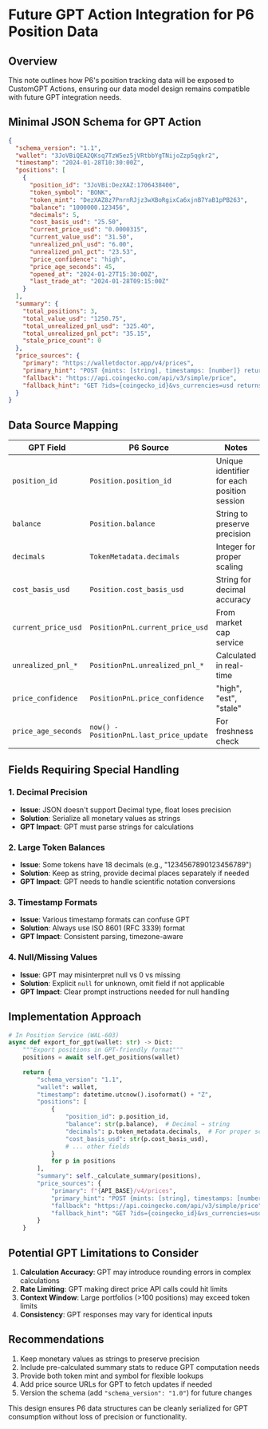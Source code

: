 # Future GPT Action Integration for P6 Position Data

## Overview
This note outlines how P6's position tracking data will be exposed to CustomGPT Actions, ensuring our data model design remains compatible with future GPT integration needs.

## Minimal JSON Schema for GPT Action

```json
{
  "schema_version": "1.1",
  "wallet": "3JoVBiQEA2QKsq7TzW5ez5jVRtbbYgTNijoZzp5qgkr2",
  "timestamp": "2024-01-28T10:30:00Z",
  "positions": [
    {
      "position_id": "3JoVBi:DezXAZ:1706438400",
      "token_symbol": "BONK",
      "token_mint": "DezXAZ8z7PnrnRJjz3wXBoRgixCa6xjnB7YaB1pPB263",
      "balance": "1000000.123456",
      "decimals": 5,
      "cost_basis_usd": "25.50",
      "current_price_usd": "0.0000315",
      "current_value_usd": "31.50",
      "unrealized_pnl_usd": "6.00",
      "unrealized_pnl_pct": "23.53",
      "price_confidence": "high",
      "price_age_seconds": 45,
      "opened_at": "2024-01-27T15:30:00Z",
      "last_trade_at": "2024-01-28T09:15:00Z"
    }
  ],
  "summary": {
    "total_positions": 3,
    "total_value_usd": "1250.75",
    "total_unrealized_pnl_usd": "325.40",
    "total_unrealized_pnl_pct": "35.15",
    "stale_price_count": 0
  },
  "price_sources": {
    "primary": "https://walletdoctor.app/v4/prices",
    "primary_hint": "POST {mints: [string], timestamps: [number]} returns {mint: price_usd} in JSON",
    "fallback": "https://api.coingecko.com/api/v3/simple/price",
    "fallback_hint": "GET ?ids={coingecko_id}&vs_currencies=usd returns {id: {usd: price}} in JSON"
  }
}
```

## Data Source Mapping

| GPT Field | P6 Source | Notes |
|-----------|-----------|-------|
| `position_id` | `Position.position_id` | Unique identifier for each position session |
| `balance` | `Position.balance` | String to preserve precision |
| `decimals` | `TokenMetadata.decimals` | Integer for proper scaling |
| `cost_basis_usd` | `Position.cost_basis_usd` | String for decimal accuracy |
| `current_price_usd` | `PositionPnL.current_price_usd` | From market cap service |
| `unrealized_pnl_*` | `PositionPnL.unrealized_pnl_*` | Calculated in real-time |
| `price_confidence` | `PositionPnL.price_confidence` | "high", "est", "stale" |
| `price_age_seconds` | `now() - PositionPnL.last_price_update` | For freshness check |

## Fields Requiring Special Handling

### 1. **Decimal Precision**
- **Issue**: JSON doesn't support Decimal type, float loses precision
- **Solution**: Serialize all monetary values as strings
- **GPT Impact**: GPT must parse strings for calculations

### 2. **Large Token Balances**
- **Issue**: Some tokens have 18 decimals (e.g., "1234567890123456789")
- **Solution**: Keep as string, provide decimal places separately if needed
- **GPT Impact**: GPT needs to handle scientific notation conversions

### 3. **Timestamp Formats**
- **Issue**: Various timestamp formats can confuse GPT
- **Solution**: Always use ISO 8601 (RFC 3339) format
- **GPT Impact**: Consistent parsing, timezone-aware

### 4. **Null/Missing Values**
- **Issue**: GPT may misinterpret null vs 0 vs missing
- **Solution**: Explicit `null` for unknown, omit field if not applicable
- **GPT Impact**: Clear prompt instructions needed for null handling

## Implementation Approach

```python
# In Position Service (WAL-603)
async def export_for_gpt(wallet: str) -> Dict:
    """Export positions in GPT-friendly format"""
    positions = await self.get_positions(wallet)
    
    return {
        "schema_version": "1.1",
        "wallet": wallet,
        "timestamp": datetime.utcnow().isoformat() + "Z",
        "positions": [
            {
                "position_id": p.position_id,
                "balance": str(p.balance),  # Decimal → string
                "decimals": p.token_metadata.decimals,  # For proper scaling
                "cost_basis_usd": str(p.cost_basis_usd),
                # ... other fields
            }
            for p in positions
        ],
        "summary": self._calculate_summary(positions),
        "price_sources": {
            "primary": f"{API_BASE}/v4/prices",
            "primary_hint": "POST {mints: [string], timestamps: [number]} returns {mint: price_usd} in JSON",
            "fallback": "https://api.coingecko.com/api/v3/simple/price",
            "fallback_hint": "GET ?ids={coingecko_id}&vs_currencies=usd returns {id: {usd: price}} in JSON"
        }
    }
```

## Potential GPT Limitations to Consider

1. **Calculation Accuracy**: GPT may introduce rounding errors in complex calculations
2. **Rate Limiting**: GPT making direct price API calls could hit limits
3. **Context Window**: Large portfolios (>100 positions) may exceed token limits
4. **Consistency**: GPT responses may vary for identical inputs

## Recommendations

1. Keep monetary values as strings to preserve precision
2. Include pre-calculated summary stats to reduce GPT computation needs
3. Provide both token mint and symbol for flexible lookups
4. Add price source URLs for GPT to fetch updates if needed
5. Version the schema (add `"schema_version": "1.0"`) for future changes

This design ensures P6 data structures can be cleanly serialized for GPT consumption without loss of precision or functionality. 